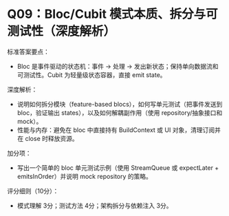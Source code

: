 # Q09：Bloc/Cubit 模式本质、拆分与可测试性（深度解析）

标准答案要点：
- Bloc 是事件驱动的状态机：事件 -> 处理 -> 发出新状态；保持单向数据流和可测试性。Cubit 为轻量级状态容器，直接 emit state。

深度解析：
- 说明如何拆分模块（feature-based blocs），如何写单元测试（把事件发送到 bloc，验证输出 states），以及如何解耦副作用（使用 repository/抽象接口和 mock）。
- 性能与内存：避免在 bloc 中直接持有 BuildContext 或 UI 对象，清理订阅并在 close 时释放资源。

加分项：
- 写出一个简单的 bloc 单元测试示例（使用 StreamQueue 或 expectLater + emitsInOrder）并说明 mock repository 的策略。

评分细则（10分）：
- 模式理解 3分；测试方法 4分；架构拆分与依赖注入 3分。
